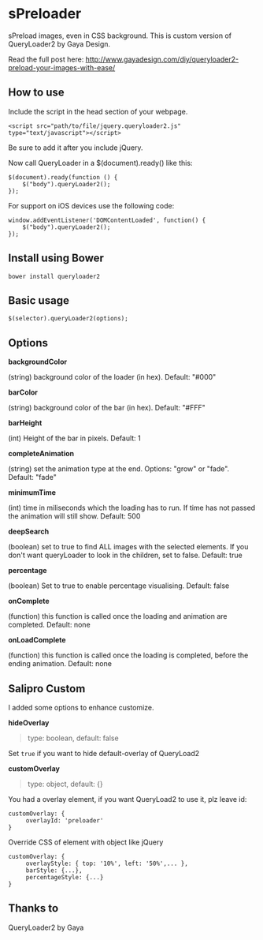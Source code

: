 sPreloader
===========

sPreload images, even in CSS background. This is custom version of QueryLoader2 by Gaya Design.

Read the full post here: http://www.gayadesign.com/diy/queryloader2-preload-your-images-with-ease/

How to use
----------

Include the script in the head section of your webpage.

	<script src="path/to/file/jquery.queryloader2.js" type="text/javascript"></script>

Be sure to add it after you include jQuery.

Now call QueryLoader in a $(document).ready() like this:

	$(document).ready(function () {
		$("body").queryLoader2();
	});
	
For support on iOS devices use the following code:

	window.addEventListener('DOMContentLoaded', function() {
		$("body").queryLoader2();
	});

Install using Bower
-------------------

	bower install queryloader2

Basic usage
-----------

    $(selector).queryLoader2(options);
	
Options
-------

**backgroundColor**

(string) background color of the loader (in hex).
Default: "#000"
	
**barColor**

(string) background color of the bar (in hex).
Default: "#FFF"

**barHeight**

(int) Height of the bar in pixels.
Default: 1

**completeAnimation**

(string) set the animation type at the end. Options: "grow" or "fade".
Default: "fade"

**minimumTime**

(int) time in miliseconds which the loading has to run. If time has not passed the animation will still show.
Default: 500

**deepSearch**

(boolean) set to true to find ALL images with the selected elements. If you don't want queryLoader to look in the children, set to false.
Default: true
	
**percentage**

(boolean) Set to true to enable percentage visualising.
Default: false

**onComplete**

(function) this function is called once the loading and animation are completed.
Default: none

**onLoadComplete**

(function) this function is called once the loading is completed, before the ending animation.
Default: none


Salipro Custom
-------------
I added some options to enhance customize.


**hideOverlay**

> type: boolean, default: false

Set `true` if you want to hide default-overlay of QueryLoad2

**customOverlay**

> type: object, default: {}

You had a overlay element, if you want QueryLoad2 to use it, plz leave id:

```
customOverlay: {
     overlayId: 'preloader'
}
```

Override CSS of element with object like jQuery
```
customOverlay: {
     overlayStyle: { top: '10%', left: '50%',... },
     barStyle: {...},
     percentageStyle: {...}
}
```


Thanks to
---------
QueryLoader2 by Gaya
